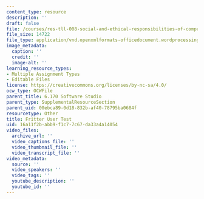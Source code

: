 ```yaml
---
content_type: resource
description: ''
draft: false
file: /courses/res-tll-008-social-and-ethical-responsibilities-of-computing-serc/16a11f2babb9f1c77c67da33a4a14054_MITRESTLL-008F21-6170user.docx
file_size: 14722
file_type: application/vnd.openxmlformats-officedocument.wordprocessingml.document
image_metadata:
  caption: ''
  credit: ''
  image-alt: ''
learning_resource_types:
- Multiple Assignment Types
- Editable Files
license: https://creativecommons.org/licenses/by-nc-sa/4.0/
ocw_type: OCWFile
parent_title: 6.170 Software Studio
parent_type: SupplementalResourceSection
parent_uid: 00ebca89-0d18-832b-af40-78795ba0684f
resourcetype: Other
title: Fritter User Test
uid: 16a11f2b-abb9-f1c7-7c67-da33a4a14054
video_files:
  archive_url: ''
  video_captions_file: ''
  video_thumbnail_file: ''
  video_transcript_file: ''
video_metadata:
  source: ''
  video_speakers: ''
  video_tags: ''
  youtube_description: ''
  youtube_id: ''
---
```

